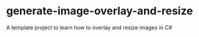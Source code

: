# generate-image-overlay-and-resize
A template project to learn how to overlay and resize images in C#
